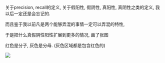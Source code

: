 <!--
.. title: Scikit-learn笔记3(各种率)
.. slug: scikit-learn-note-3
.. date: 2018-4-1 12:00 UTC+08:00
.. tags: 现代眼科医生知识扩展包, python
.. category:
.. link:
.. description:
.. type: text
-->

关于precision, recall的定义, 关于假阳性, 假阴性, 真阳性, 真阴性之类的定义, 我以后一定还是会忘记的.

而且鉴于我以前凡是两个能够弄混的事情一定可以弄混的特性,

于是把什么真假阴性阳性扩展到更多的情况, 画了张图

红色是分子, 灰色是分母. (灰色区域都是包含红色的)

![](../../../images/ratios.png)
